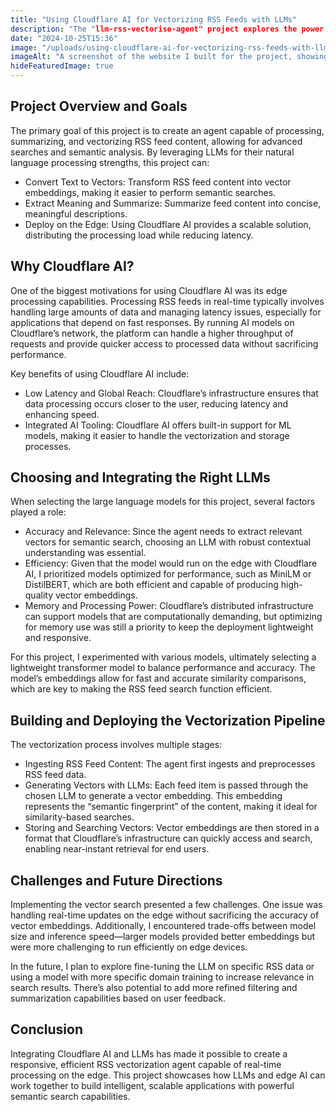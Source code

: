 ```yaml
---
title: "Using Cloudflare AI for Vectorizing RSS Feeds with LLMs"
description: "The "llm-rss-vectorise-agent" project explores the power of large language models (LLMs) combined with Cloudflare’s edge infrastructure to analyze, vectorize, and process RSS feed content. This blog post dives into how Cloudflare AI facilitates this project, the choices behind specific LLMs, and the integration techniques that enable efficient, scalable AI-powered applications."
date: "2024-10-25T15:36"
image: "/uploads/using-cloudflare-ai-for-vectorizing-rss-feeds-with-llms/website.png"
imageAlt: "A screenshot of the website I built for the project, showing the RSS feed content and search functionality."
hideFeaturedImage: true
---
```


## Project Overview and Goals

The primary goal of this project is to create an agent capable of processing, summarizing, and vectorizing RSS feed content, allowing for advanced searches and semantic analysis. By leveraging LLMs for their natural language processing strengths, this project can:

- Convert Text to Vectors: Transform RSS feed content into vector embeddings, making it easier to perform semantic searches.
- Extract Meaning and Summarize: Summarize feed content into concise, meaningful descriptions.
- Deploy on the Edge: Using Cloudflare AI provides a scalable solution, distributing the processing load while reducing latency.

## Why Cloudflare AI?

One of the biggest motivations for using Cloudflare AI was its edge processing capabilities. Processing RSS feeds in real-time typically involves handling large amounts of data and managing latency issues, especially for applications that depend on fast responses. By running AI models on Cloudflare’s network, the platform can handle a higher throughput of requests and provide quicker access to processed data without sacrificing performance.

Key benefits of using Cloudflare AI include:

- Low Latency and Global Reach: Cloudflare’s infrastructure ensures that data processing occurs closer to the user, reducing latency and enhancing speed.
- Integrated AI Tooling: Cloudflare AI offers built-in support for ML models, making it easier to handle the vectorization and storage processes.

## Choosing and Integrating the Right LLMs

When selecting the large language models for this project, several factors played a role:

- Accuracy and Relevance: Since the agent needs to extract relevant vectors for semantic search, choosing an LLM with robust contextual understanding was essential.
- Efficiency: Given that the model would run on the edge with Cloudflare AI, I prioritized models optimized for performance, such as MiniLM or DistilBERT, which are both efficient and capable of producing high-quality vector embeddings.
- Memory and Processing Power: Cloudflare’s distributed infrastructure can support models that are computationally demanding, but optimizing for memory use was still a priority to keep the deployment lightweight and responsive.

For this project, I experimented with various models, ultimately selecting a lightweight transformer model to balance performance and accuracy. The model’s embeddings allow for fast and accurate similarity comparisons, which are key to making the RSS feed search function efficient.

## Building and Deploying the Vectorization Pipeline

The vectorization process involves multiple stages:

- Ingesting RSS Feed Content: The agent first ingests and preprocesses RSS feed data.
- Generating Vectors with LLMs: Each feed item is passed through the chosen LLM to generate a vector embedding. This embedding represents the “semantic fingerprint” of the content, making it ideal for similarity-based searches.
- Storing and Searching Vectors: Vector embeddings are then stored in a format that Cloudflare’s infrastructure can quickly access and search, enabling near-instant retrieval for end users.

## Challenges and Future Directions

Implementing the vector search presented a few challenges. One issue was handling real-time updates on the edge without sacrificing the accuracy of vector embeddings. Additionally, I encountered trade-offs between model size and inference speed—larger models provided better embeddings but were more challenging to run efficiently on edge devices.

In the future, I plan to explore fine-tuning the LLM on specific RSS data or using a model with more specific domain training to increase relevance in search results. There’s also potential to add more refined filtering and summarization capabilities based on user feedback.

## Conclusion

Integrating Cloudflare AI and LLMs has made it possible to create a responsive, efficient RSS vectorization agent capable of real-time processing on the edge. This project showcases how LLMs and edge AI can work together to build intelligent, scalable applications with powerful semantic search capabilities.